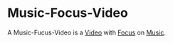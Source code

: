 # Music-Focus-Video

A Music-Fucus-Video is a [Video](200300000.md) with [Focus](60143.md) on [Music](90000010.md).
